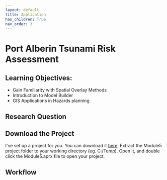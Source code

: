 ```yaml
---
layout: default
title: Application
has_children: True
nav_order: 3
---
```


# Port Alberin Tsunami Risk Assessment

## Learning Objectives:

* Gain Familiarity with Spatial Overlay Methods
* Introduction to Model Builder
* GIS Applications in Hazards planning 


## Research Question


## Download the Project

I've set up a project for you.  You can download it [here](https://github.com/June-Skeeter/Module5_GEOS270/blob/main/data/Module5.zip).  Extract the Module5 project folder to your working directory (eg. C:/Temp).  Open it, and double click the Module5.aprx file to open your project.
 
## Workflow







